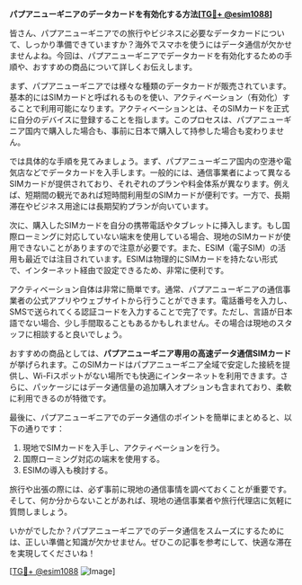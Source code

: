 **パプアニューギニアのデータカードを有効化する方法[[TG💪+ @esim1088](https://t.me/s/esim1088)]**

皆さん、パプアニューギニアでの旅行やビジネスに必要なデータカードについて、しっかり準備できていますか？海外でスマホを使うにはデータ通信が欠かせませんよね。今回は、パプアニューギニアでデータカードを有効化するための手順や、おすすめの商品について詳しくお伝えします。

まず、パプアニューギニアでは様々な種類のデータカードが販売されています。基本的にはSIMカードと呼ばれるものを使い、アクティベーション（有効化）することで利用可能になります。アクティベーションとは、そのSIMカードを正式に自分のデバイスに登録することを指します。このプロセスは、パプアニューギニア国内で購入した場合も、事前に日本で購入して持参した場合も変わりません。

では具体的な手順を見てみましょう。まず、パプアニューギニア国内の空港や電気店などでデータカードを入手します。一般的には、通信事業者によって異なるSIMカードが提供されており、それぞれのプランや料金体系が異なります。例えば、短期間の観光であれば短時間利用型のSIMカードが便利です。一方で、長期滞在やビジネス用途には長期契約プランが向いています。

次に、購入したSIMカードを自分の携帯電話やタブレットに挿入します。もし国際ローミングに対応していない端末を使用している場合、現地のSIMカードが使用できないことがありますので注意が必要です。また、ESIM（電子SIM）の活用も最近では注目されています。ESIMは物理的にSIMカードを持たない形式で、インターネット経由で設定できるため、非常に便利です。

アクティベーション自体は非常に簡単です。通常、パプアニューギニアの通信事業者の公式アプリやウェブサイトから行うことができます。電話番号を入力し、SMSで送られてくる認証コードを入力することで完了です。ただし、言語が日本語でない場合、少し手間取ることもあるかもしれません。その場合は現地のスタッフに相談すると良いでしょう。

おすすめの商品としては、**パプアニューギニア専用の高速データ通信SIMカード**が挙げられます。このSIMカードはパプアニューギニア全域で安定した接続を提供し、Wi-Fiスポットがない場所でも快適にインターネットを利用できます。さらに、パッケージにはデータ通信量の追加購入オプションも含まれており、柔軟に利用できるのが特徴です。

最後に、パプアニューギニアでのデータ通信のポイントを簡単にまとめると、以下の通りです：
1. 現地でSIMカードを入手し、アクティベーションを行う。
2. 国際ローミング対応の端末を使用する。
3. ESIMの導入も検討する。

旅行や出張の際には、必ず事前に現地の通信事情を調べておくことが重要です。そして、何か分からないことがあれば、現地の通信事業者や旅行代理店に気軽に質問しましょう。

いかがでしたか？パプアニューギニアでのデータ通信をスムーズにするためには、正しい準備と知識が欠かせません。ぜひこの記事を参考にして、快適な滞在を実現してくださいね！

[[TG💪+ @esim1088](https://t.me/s/esim1088) ![Image](https://i.postimg.cc/Y0z9fWf4/image.png)]